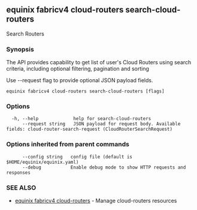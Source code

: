 ## equinix fabricv4 cloud-routers search-cloud-routers

Search Routers

### Synopsis

The API provides capability to get list of user's Cloud Routers using search criteria, including optional filtering, pagination and sorting

Use --request flag to provide optional JSON payload fields.

```
equinix fabricv4 cloud-routers search-cloud-routers [flags]
```

### Options

```
  -h, --help             help for search-cloud-routers
      --request string   JSON payload for request body. Available fields: cloud-router-search-request (CloudRouterSearchRequest)
```

### Options inherited from parent commands

```
      --config string   config file (default is $HOME/equinix/equinix.yaml)
      --debug           Enable debug mode to show HTTP requests and responses
```

### SEE ALSO

* [equinix fabricv4 cloud-routers](equinix_fabricv4_cloud-routers.md)	 - Manage cloud-routers resources

